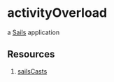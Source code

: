 # activityOverload

a [Sails](http://sailsjs.org) application


## Resources

1.  [sailsCasts](http://irlnathan.github.io/sailscasts)
